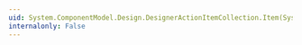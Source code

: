 ```yaml
---
uid: System.ComponentModel.Design.DesignerActionItemCollection.Item(System.Int32)
internalonly: False
---
```

